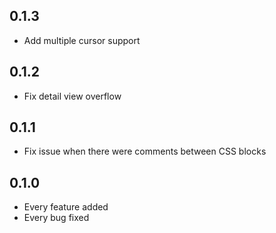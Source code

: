 ## 0.1.3
* Add multiple cursor support

## 0.1.2
* Fix detail view overflow

## 0.1.1
* Fix issue when there were comments between CSS blocks

## 0.1.0
* Every feature added
* Every bug fixed
